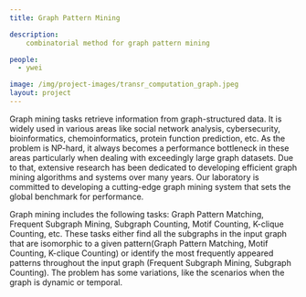 ```yaml
---
title: Graph Pattern Mining

description:
    combinatorial method for graph pattern mining

people:
  - ywei

image: /img/project-images/transr_computation_graph.jpeg
layout: project
---
```




Graph mining tasks retrieve information from graph-structured data. It is widely used in various areas like social network analysis, cybersecurity, bioinformatics, chemoinformatics, protein function prediction, etc. As the problem is NP-hard, it always becomes a performance bottleneck in these areas particularly when dealing with exceedingly large graph datasets. Due to that, extensive research has been dedicated to developing efficient graph mining algorithms and systems over many years. Our laboratory is committed to developing a cutting-edge graph mining system that sets the global benchmark for performance.

Graph mining includes the following tasks: Graph Pattern Matching, Frequent Subgraph Mining, Subgraph Counting, Motif Counting, K-clique Counting, etc. These tasks either find all the subgraphs in the input graph that are isomorphic to a given pattern(Graph Pattern Matching, Motif Counting, K-clique Counting) or identify the most frequently appeared patterns throughout the input graph (Frequent Subgraph Mining, Subgraph Counting). The problem has some variations, like the scenarios when the graph is dynamic or temporal.

